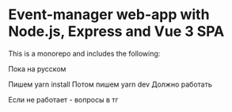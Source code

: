 # Event-manager web-app with Node.js, Express and Vue 3 SPA

This is a monorepo and includes the following:

Пока на русском

Пишем yarn install
Потом пишем yarn dev
Должно работать

Если не работает - вопросы в тг



